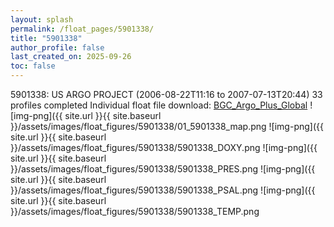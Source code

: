 ```yaml
---
layout: splash
permalink: /float_pages/5901338/
title: "5901338"
author_profile: false
last_created_on: 2025-09-26
toc: false
---
```

 
5901338: US ARGO PROJECT (2006-08-22T11:16 to 2007-07-13T20:44)
33 profiles completed
Individual float file download: [BGC_Argo_Plus_Global](https://ftp.soest.hawaii.edu/bgc_argo_plus/Individual_Floats/outliers_removed/5901338_Sprof_processed.nc)
![img-png]({{ site.url }}{{ site.baseurl }}/assets/images/float_figures/5901338/01_5901338_map.png
![img-png]({{ site.url }}{{ site.baseurl }}/assets/images/float_figures/5901338/5901338_DOXY.png
![img-png]({{ site.url }}{{ site.baseurl }}/assets/images/float_figures/5901338/5901338_PRES.png
![img-png]({{ site.url }}{{ site.baseurl }}/assets/images/float_figures/5901338/5901338_PSAL.png
![img-png]({{ site.url }}{{ site.baseurl }}/assets/images/float_figures/5901338/5901338_TEMP.png
